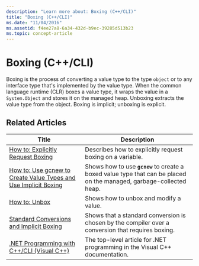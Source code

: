 ```yaml
---
description: "Learn more about: Boxing (C++/CLI)"
title: "Boxing (C++/CLI)"
ms.date: "11/04/2016"
ms.assetid: f4ee27a8-6a34-432d-b9ec-39285d513b23
ms.topic: concept-article
---
```

# Boxing (C++/CLI)

Boxing is the process of converting a value type to the type `object` or to any interface type that's implemented by the value type. When the common language runtime (CLR) boxes a value type, it wraps the value in a `System.Object` and stores it on the managed heap. Unboxing extracts the value type from the object. Boxing is implicit; unboxing is explicit.

## Related Articles

|Title|Description|
|-----------|-----------------|
|[How to: Explicitly Request Boxing](../dotnet/how-to-explicitly-request-boxing.md)|Describes how to explicitly request boxing on a variable.|
|[How to: Use gcnew to Create Value Types and Use Implicit Boxing](../dotnet/how-to-use-gcnew-to-create-value-types-and-use-implicit-boxing.md)|Shows how to use **`gcnew`** to create a boxed value type that can be placed on the managed, garbage-collected heap.|
|[How to: Unbox](../dotnet/how-to-unbox.md)|Shows how to unbox and modify a value.|
|[Standard Conversions and Implicit Boxing](../dotnet/standard-conversions-and-implicit-boxing.md)|Shows that a standard conversion is chosen by the compiler over a conversion that requires boxing.|
|[.NET Programming with C++/CLI (Visual C++)](../dotnet/dotnet-programming-with-cpp-cli-visual-cpp.md)|The top-level article for .NET programming in the Visual C++ documentation.|
